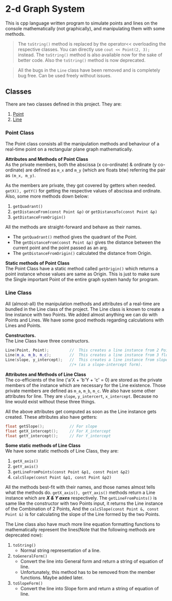 # 2-d Graph System

This is cpp language written program to simulate points and lines 
on the console mathematically (not graphically), and manipulating 
them  with some methods.

> The `toString()` method is replaced by the operator<< overloading the 
> respective classes. You can directly use `cout << Point(2, 3);` instead. 
> The `toString()` method is also available now for the sake of 
> better code. Also the `toString()` method is now deprecated.

> All the bugs in the `Line` class have been removed and is completely 
> bug free. Can be used freely without issues. 

## Classes
There are two classes defined in this project. They are:
1. [Point](#point-class)
2. [Line](#line-class)

### Point Class
The Point class consists all the manipulation methods and behaviour 
of a real-time point on a rectangular plane graph mathematically. 

**Attributes and Methods of Point Class**  
As the private members, both the abscissa (x co-ordinate) & ordinate 
(y co-ordinate) are defined as `m_x` and `m_y` (which are floats btw) 
referring the pair as `(m_x, m_y)`.  

As the members are private, they got covered by getters when needed. 
`getX(), getY()` for getting the respective values of abscissa and 
ordinate.
Also, some more methods down below:
1. `getQuadrant()`
2. `getDistanceFrom(const Point &p)` or `getDistanceTo(const Point &p)`
3. `getDistanceFromOrigin()`

All the methods are straight-forward and behave as their names. 
- The `getQuadrant()` method gives the quadrant of the Point.
- The `getDistanceFrom(const Point &p)` gives the distance between
    the current point and the point passed as an arg.
- The `getDistanceFromOrigin()` calculated the distance from Origin.

**Static methods of Point Class**  
The Point Class have a static method called `getOrigin()` which 
returns a point instance whose values are same as Origin. This 
is just to make sure the Single important Point of the entire graph 
system handy for program.

### Line Class
All (almost-all) the manipulation methods and attributes of a real-time 
are bundled in the Line class of the project. The Line class is known to 
create a line instance with two Points. We added almost anything we can do 
with Points and Lines. We have some good methods regarding calculations 
with Lines and Points.

**Constructors.**  
The Line Class have three constructors. 
```cpp
Line(Point, Point);         //  This creates a line instance from 2 Points.
Line(m_a, m_b, m_c);        //  This creates a line instance from 3 floats viz. the co-efficients.
Line(slope, y_intercept);   //  This creates a line instance from slope & y_intercept of the Line.
                            //+ (as a slope-intercept form).
```

**Attributes and Methods of Line Class**  
The co-efficients of the line ('a'X + 'b'Y + 'c' = 0) are stored as the 
private members of the instance which are necessary for the Line existence. 
Those private members are defined as `m_a`, `m_b`, `m_c`. We also have some 
other attributes for line. They are `slope`, `y_intercert`, `x_intercept`. 
Because no line would exist without these three things.  

All the above attributes get computed as soon as the Line instance gets 
created. These attributes also have getters:
```cpp
float getSlope();           // For slope
float getX_intercept();     // For X_intercept
float getY_intercept();     // For Y_intercept
```

**Some static methods of Line Class**  
We have some static methods of Line Class, they are:
1. `getX_axis()`
2. `getY_axis()`
3. `getLineFromPoints(const Point &p1, const Point &p2)`
4. `calcSlope(const Point &p1, const Point &p2)`

All the methods best-fit with their names, and those names almost tells 
what the methods do. `getX_axis(), getY_axis()` methods return a Line 
instance which are ***X & Y axes*** respectively. The `getLineFromPoints()` 
is same like the constructor with two Points input, it returns the Line 
instance of the Combination of 2 Points, And the `calcSlope(const Point &, const Point &)` 
is for calculating the slope of the Line formed by the two Points.  

The Line class also have much more line equation formatting functions 
to mathematically represent the lines(Note that the following methods are 
deprecated now):
1. `toString()`
    - Normal string representation of a line.
2. `toGeneralForm()`
    - Convert the line into General form and return a string of equation of line.
    - Unfortunately, this method has to be removed from the member functions.
      Maybe added later.
3. `toSlopeForm()`
    - Convert the line into Slope form and return a string of equation of line.

